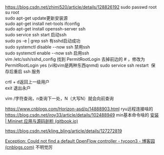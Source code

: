 https://blog.csdn.net/zhimi520/article/details/128826192
sudo passwd root  
su root  
sudo apt-get update更新安装源  
sudo apt-get install net-tools ifconfig   
sudo apt-get install openssh-server ssh  
sudo service ssh start  启动ssh  
sudo ps -e | grep ssh 有sshd启动成功  
sudo systemctl disable --now ssh 禁用ssh  
sudo systemctl enable --now ssh 启用ssh  
vim /etc/ssh/sshd_config  找到 PermitRootLogin 去掉前边的 # ，修改为 PermitRootLogin yes (vi和vim是两种东西qnmd) 
sudo service ssh restart  保存后重启 ssh 服务 

crtl + d返回上一级用户  
exit 退出永户

vim /字符查询，n查询下一处，N（大写N）就会向前查询



https://www.cnblogs.com/Horizon-asd/p/14888903.html ryu远程连接啥的
https://blog.csdn.net/iroy33/article/details/102488949 min基本命令啥的
[安装 | Mininet 应用与源码剖析 (gitbook.io)](https://yeasy.gitbook.io/mininet_book/introduction/install)

https://blog.csdn.net/kling_bling/article/details/127272819

[Exception: Could not find a default OpenFlow controller - tycoon3 - 博客园 (cnblogs.com)](https://www.cnblogs.com/dream397/p/13335666.html) 不明觉厉